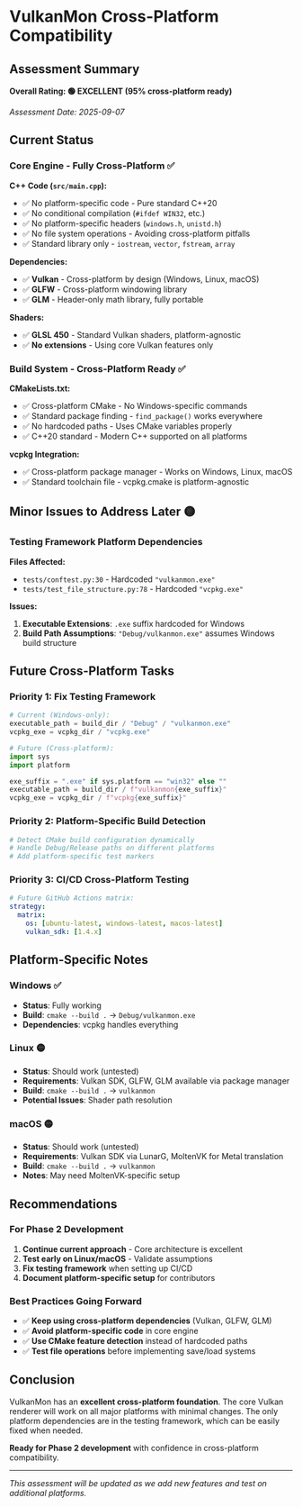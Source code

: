 # VulkanMon Cross-Platform Compatibility

## Assessment Summary
**Overall Rating: 🟢 EXCELLENT (95% cross-platform ready)**

*Assessment Date: 2025-09-07*

## Current Status

### Core Engine - Fully Cross-Platform ✅

**C++ Code (`src/main.cpp`):**
- ✅ No platform-specific code - Pure standard C++20
- ✅ No conditional compilation (`#ifdef WIN32`, etc.)
- ✅ No platform-specific headers (`windows.h`, `unistd.h`)
- ✅ No file system operations - Avoiding cross-platform pitfalls
- ✅ Standard library only - `iostream`, `vector`, `fstream`, `array`

**Dependencies:**
- ✅ **Vulkan** - Cross-platform by design (Windows, Linux, macOS)
- ✅ **GLFW** - Cross-platform windowing library
- ✅ **GLM** - Header-only math library, fully portable

**Shaders:**
- ✅ **GLSL 450** - Standard Vulkan shaders, platform-agnostic
- ✅ **No extensions** - Using core Vulkan features only

### Build System - Cross-Platform Ready ✅

**CMakeLists.txt:**
- ✅ Cross-platform CMake - No Windows-specific commands
- ✅ Standard package finding - `find_package()` works everywhere
- ✅ No hardcoded paths - Uses CMake variables properly
- ✅ C++20 standard - Modern C++ supported on all platforms

**vcpkg Integration:**
- ✅ Cross-platform package manager - Works on Windows, Linux, macOS
- ✅ Standard toolchain file - vcpkg.cmake is platform-agnostic

## Minor Issues to Address Later 🟡

### Testing Framework Platform Dependencies

**Files Affected:**
- `tests/conftest.py:30` - Hardcoded `"vulkanmon.exe"`
- `tests/test_file_structure.py:78` - Hardcoded `"vcpkg.exe"`

**Issues:**
1. **Executable Extensions**: `.exe` suffix hardcoded for Windows
2. **Build Path Assumptions**: `"Debug/vulkanmon.exe"` assumes Windows build structure

## Future Cross-Platform Tasks

### Priority 1: Fix Testing Framework
```python
# Current (Windows-only):
executable_path = build_dir / "Debug" / "vulkanmon.exe"
vcpkg_exe = vcpkg_dir / "vcpkg.exe"

# Future (Cross-platform):
import sys
import platform

exe_suffix = ".exe" if sys.platform == "win32" else ""
executable_path = build_dir / f"vulkanmon{exe_suffix}"
vcpkg_exe = vcpkg_dir / f"vcpkg{exe_suffix}"
```

### Priority 2: Platform-Specific Build Detection
```python
# Detect CMake build configuration dynamically
# Handle Debug/Release paths on different platforms
# Add platform-specific test markers
```

### Priority 3: CI/CD Cross-Platform Testing
```yaml
# Future GitHub Actions matrix:
strategy:
  matrix:
    os: [ubuntu-latest, windows-latest, macos-latest]
    vulkan_sdk: [1.4.x]
```

## Platform-Specific Notes

### Windows ✅
- **Status**: Fully working
- **Build**: `cmake --build .` → `Debug/vulkanmon.exe`
- **Dependencies**: vcpkg handles everything

### Linux 🟡
- **Status**: Should work (untested)
- **Requirements**: Vulkan SDK, GLFW, GLM available via package manager
- **Build**: `cmake --build .` → `vulkanmon`
- **Potential Issues**: Shader path resolution

### macOS 🟡
- **Status**: Should work (untested)
- **Requirements**: Vulkan SDK via LunarG, MoltenVK for Metal translation
- **Build**: `cmake --build .` → `vulkanmon`
- **Notes**: May need MoltenVK-specific setup

## Recommendations

### For Phase 2 Development
1. **Continue current approach** - Core architecture is excellent
2. **Test early on Linux/macOS** - Validate assumptions
3. **Fix testing framework** when setting up CI/CD
4. **Document platform-specific setup** for contributors

### Best Practices Going Forward
- ✅ **Keep using cross-platform dependencies** (Vulkan, GLFW, GLM)
- ✅ **Avoid platform-specific code** in core engine
- ✅ **Use CMake feature detection** instead of hardcoded paths
- ✅ **Test file operations** before implementing save/load systems

## Conclusion

VulkanMon has an **excellent cross-platform foundation**. The core Vulkan renderer will work on all major platforms with minimal changes. The only platform dependencies are in the testing framework, which can be easily fixed when needed.

**Ready for Phase 2 development** with confidence in cross-platform compatibility.

---
*This assessment will be updated as we add new features and test on additional platforms.*